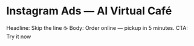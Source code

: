 # Instagram Ads — AI Virtual Café
Headline: Skip the line ☕
Body: Order online — pickup in 5 minutes.
CTA: Try it now
